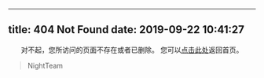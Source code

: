 
---
title: 404 Not Found
date: 2019-09-22 10:41:27
---

<center>
对不起，您所访问的页面不存在或者已删除。
您可以<a href="https://haozaia.github.io/>">点击此处</a>返回首页。
</center>

<blockquote class="blockquote-center">
    NightTeam
</blockquote>